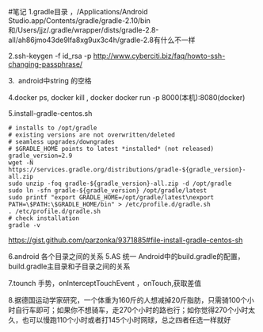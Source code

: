 #笔记
1.gradle目录 ，/Applications/Android Studio.app/Contents/gradle/gradle-2.10/bin和/Users/jjz/.gradle/wrapper/dists/gradle-2.8-all/ah86jmo43de9lfa8xg9ux3c4h/gradle-2.8有什么不一样

2.ssh-keygen -f id_rsa -p http://www.cyberciti.biz/faq/howto-ssh-changing-passphrase/

3.&#160; android中string 的空格

4.docker ps,  docker kill , docker docker run -p 8000(本机):8080(docker)


5.install-gradle-centos.sh
```
# installs to /opt/gradle
# existing versions are not overwritten/deleted
# seamless upgrades/downgrades
# $GRADLE_HOME points to latest *installed* (not released)
gradle_version=2.9
wget -N https://services.gradle.org/distributions/gradle-${gradle_version}-all.zip
sudo unzip -foq gradle-${gradle_version}-all.zip -d /opt/gradle
sudo ln -sfn gradle-${gradle_version} /opt/gradle/latest
sudo printf "export GRADLE_HOME=/opt/gradle/latest\nexport PATH=\$PATH:\$GRADLE_HOME/bin" > /etc/profile.d/gradle.sh
. /etc/profile.d/gradle.sh
# check installation
gradle -v
```
https://gist.github.com/parzonka/9371885#file-install-gradle-centos-sh

6.android 各个目录之间的关系
5.AS 统一 Android中的build.gradle的配置，build.gradle主目录和子目录之间的关系


7.tounch 手势，onInterceptTouchEvent ，onTouch,获取差值



8.据德国运动学家研究，一个体重为160斤的人想减掉20斤脂肪，只需骑100个小时自行车即可；如果你不想骑车，走270个小时的路也行；如你觉得270个小时太久，也可以慢跑110个小时或者打145个小时网球，总之四者任选一样就好

